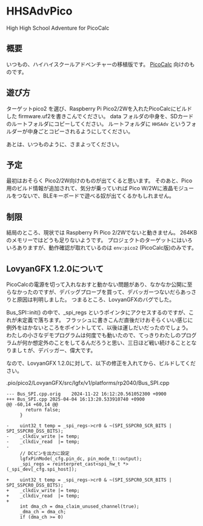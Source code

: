 # HHSAdvPico
High High School Adventure for PicoCalc

## 概要
いつもの、ハイハイスクールアドベンチャーの移植版です。
[PicoCalc](https://www.clockworkpi.com/picocalc) 向けのものです。

## 遊び方
ターゲットpico2 を選び、Raspberry Pi Pico2/2Wを入れたPicoCalcにビルドした firmware.uf2を書きこんでください。
data フォルダの中身を、SDカードのルートフォルダにコピーしてください。
ルートフォルダに `HHSAdv` というフォルダーが中身ごとコピーされるようにしてください。

あとは、いつものように、さまよってください。

## 予定
最初はおそらく Pico2/2W向けのものが出てくると思います。
そのあと、Pico用のビルド情報が追加されて、気分が乗っていれば Pico W/2Wに液晶モジュールをつないで、BLEキーボードで遊べる奴が出てくるかもしれません。

## 制限
結局のところ、現状では Raspberry Pi Pico 2/2Wでないと動きません。
264KBのメモリーではどうも足りないようです。
プロジェクトのターゲットにはいろいろありますが、動作確認が取れているのは `env:pico2` (PicoCalc版)のみです。

## LovyanGFX 1.2.0について
PicoCalcの電源を切って入れなおすと動かない問題があり、なかなか公開に至らなかったのですが、デバッグプローブを買って、デバッガーつないだらあっさりと原因は判明しました。
つまるところ、LovyanGFXのバグでした。

Bus_SPI::init() の中で、_spi_regs というポインタにアクセスするのですが、これが未定義で落ちます。
フラッシュに書きこんだ直後だけおそらくいい感じに例外をはかないところをポイントしてて、以後は運しだいだったのでしょう。
わたしの小さなデモプログラムは何度でも動いたので、てっきりわたしのプログラムが何か想定外のことをしてるんだろうと思い、三日ほど戦い続けることとなりましｔが、デバッガー、偉大です。

なので、LovyanGFX 1.2.0に対して、以下の修正を入れてから、ビルドしてください。

.pio/pico2/LovyanGFX/src/lgfx/v1/platforms/rp2040/Bus_SPI.cpp
```diff_cpp
--- Bus_SPI.cpp.orig    2024-11-22 16:12:20.561052300 +0900
+++ Bus_SPI.cpp 2025-04-04 16:13:20.533910740 +0900
@@ -60,14 +60,14 @@
       return false;
     }

-    uint32_t temp = _spi_regs->cr0 & ~(SPI_SSPCR0_SCR_BITS | SPI_SSPCR0_DSS_BITS);
-    _clkdiv_write |= temp;
-    _clkdiv_read  |= temp;
-
     // DCピンを出力に設定
     lgfxPinMode(_cfg.pin_dc, pin_mode_t::output);
     _spi_regs = reinterpret_cast<spi_hw_t *>(_spi_dev[_cfg.spi_host]);

+    uint32_t temp = _spi_regs->cr0 & ~(SPI_SSPCR0_SCR_BITS | SPI_SSPCR0_DSS_BITS);
+    _clkdiv_write |= temp;
+    _clkdiv_read  |= temp;
+
     int dma_ch = dma_claim_unused_channel(true);
     _dma_ch = dma_ch;
     if (dma_ch >= 0)
```
